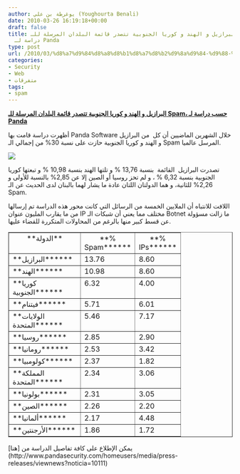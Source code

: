 ```yaml
---
author: يوغرطة بن علي (Youghourta Benali)
date: 2010-03-26 16:19:18+00:00
draft: false
title: البرازيل و الهند و كوريا الجنوبية تتصدر قائمة البلدان المرسلة للـ Spam، حسب
  دراسة لـ Panda
type: post
url: /2010/03/%d8%a7%d9%84%d8%a8%d8%b1%d8%a7%d8%b2%d9%8a%d9%84-%d9%88-%d8%a7%d9%84%d9%87%d9%86%d8%af-%d9%88-%d9%83%d9%88%d8%b1%d9%8a%d8%a7-%d8%a7%d9%84%d8%ac%d9%86%d9%88%d8%a8%d9%8a%d8%a9-%d8%aa%d8%aa%d8%b5%d8%af/
categories:
- Security
- Web
- متفرقات
tags:
- spam
---
```


[**البرازيل و الهند و كوريا الجنوبية تتصدر قائمة البلدان المرسلة للـ Spam، حسب دراسة لـ Panda**](http://www.it-scoop.com/2010/03/%d8%a7%d9%84%d8%a8%d8%b1%d8%a7%d8%b2%d9%8a%d9%84-%d9%88-%d8%a7%d9%84%d9%87%d9%86%d8%af-%d9%88-%d9%83%d9%88%d8%b1%d9%8a%d8%a7-%d8%a7%d9%84%d8%ac%d9%86%d9%88%d8%a8%d9%8a%d8%a9-%d8%aa%d8%aa%d8%b5%d8%af/)


أظهرت دراسة قامت بها Panda Software خلال الشهرين الماضيين أن كل  من البرازيل و الهند و كوريا الجنوبية حازت على نسبة 30% من إجمالي الـ Spam المرسل عالميا.

[![](http://www.it-scoop.com/wp-content/uploads/2010/03/spam_panda.jpg)
](http://www.it-scoop.com/2010/03/%d8%a7%d9%84%d8%a8%d8%b1%d8%a7%d8%b2%d9%8a%d9%84-%d9%88-%d8%a7%d9%84%d9%87%d9%86%d8%af-%d9%88-%d9%83%d9%88%d8%b1%d9%8a%d8%a7-%d8%a7%d9%84%d8%ac%d9%86%d9%88%d8%a8%d9%8a%d8%a9-%d8%aa%d8%aa%d8%b5%d8%af/)

تصدرت البرازيل  القائمة  بنسبة 13,76 % و تلتها الهند بنسبة 10,98 % و تبعتها كوريا الجنوبية بنسبة 6,32 % ، و لم تحز روسيا أو الصين إلا عن 2,85% بالنسبة للأولى و 2,26% للثانية، و هما الدولتان اللتان عادة ما يشار لهما بالبنان لدى الحديث عن الـ Spam.

اللافت للانتباه أن الملايين الخمسة من الرسائل التي كانت محور هذه الدراسة تم إرسالها من ما يقارب المليون عنوان IP مختلف مما يعني أن شبكات الـ Botnet ما زالت مسؤولة عن قسط كبير منها بالرغم من المحاولات المتكررة للقضاء عليها.

<!-- more -->
<table cellpadding="0" cellspacing="0" border="1" >
<tbody >
<tr style="text-align: center;" >

<td width="144" valign="top" >**الدولة**
</td>

<td width="74" valign="top" >**% Spam******
</td>

<td width="76" valign="top" >**% IPs******
</td>
</tr>
<tr >

<td width="144" valign="top" >**البرازيل******
</td>

<td width="74" valign="top" >13.76
</td>

<td width="76" valign="top" >8.60
</td>
</tr>
<tr >

<td width="144" valign="top" >**الهند******
</td>

<td width="74" valign="top" >10.98
</td>

<td width="76" valign="top" >8.60
</td>
</tr>
<tr >

<td width="144" valign="top" >**كوريا   الجنوبية******
</td>

<td width="74" valign="top" >6.32
</td>

<td width="76" valign="top" >4.00
</td>
</tr>
<tr >

<td width="144" valign="top" >**فيتنام******
</td>

<td width="74" valign="top" >5.71
</td>

<td width="76" valign="top" >6.01
</td>
</tr>
<tr >

<td width="144" valign="top" >**الولايات   المتحدة******
</td>

<td width="74" valign="top" >5.46
</td>

<td width="76" valign="top" >7.17
</td>
</tr>
<tr >

<td width="144" valign="top" >**روسيا******
</td>

<td width="74" valign="top" >2.85
</td>

<td width="76" valign="top" >2.90
</td>
</tr>
<tr >

<td width="144" valign="top" >**رومانيا******
</td>

<td width="74" valign="top" >2.53
</td>

<td width="76" valign="top" >3.42
</td>
</tr>
<tr >

<td width="144" valign="top" >**كولومبيا******
</td>

<td width="74" valign="top" >2.37
</td>

<td width="76" valign="top" >1.82
</td>
</tr>
<tr >

<td width="144" valign="top" >**المملكة   المتحدة******
</td>

<td width="74" valign="top" >2.34
</td>

<td width="76" valign="top" >3.06
</td>
</tr>
<tr >

<td width="144" valign="top" >**بولونيا******
</td>

<td width="74" valign="top" >2.31
</td>

<td width="76" valign="top" >3.05
</td>
</tr>
<tr >

<td width="144" valign="top" >**الصين******
</td>

<td width="74" valign="top" >2.26
</td>

<td width="76" valign="top" >2.20
</td>
</tr>
<tr >

<td width="144" valign="top" >**ألمانيا******
</td>

<td width="74" valign="top" >2.17
</td>

<td width="76" valign="top" >4.48
</td>
</tr>
<tr >

<td width="144" valign="top" >**الأرجنتين******
</td>

<td width="74" valign="top" >1.86
</td>

<td width="76" valign="top" >1.72
</td>
</tr>
</tbody>
</table>
يمكن الإطلاع على كافة تفاصيل الدراسة من [هنا](http://www.pandasecurity.com/homeusers/media/press-releases/viewnews?noticia=10111)
